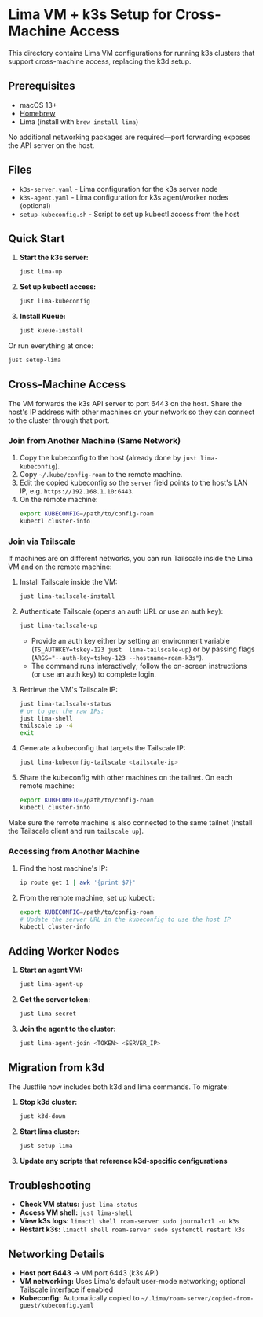 # Lima VM + k3s Setup for Cross-Machine Access

This directory contains Lima VM configurations for running k3s clusters that support cross-machine access, replacing the k3d setup.

## Prerequisites

- macOS 13+
- [Homebrew](https://brew.sh)
- Lima (install with `brew install lima`)

No additional networking packages are required—port forwarding exposes the API server on the host.

## Files

- `k3s-server.yaml` - Lima configuration for the k3s server node
- `k3s-agent.yaml` - Lima configuration for k3s agent/worker nodes (optional)
- `setup-kubeconfig.sh` - Script to set up kubectl access from the host

## Quick Start

1. **Start the k3s server:**
   ```bash
   just lima-up
   ```

2. **Set up kubectl access:**
   ```bash
   just lima-kubeconfig
   ```

3. **Install Kueue:**
   ```bash
   just kueue-install
   ```

Or run everything at once:
```bash
just setup-lima
```

## Cross-Machine Access

The VM forwards the k3s API server to port 6443 on the host. Share the host's IP address with
other machines on your network so they can connect to the cluster through that port.

### Join from Another Machine (Same Network)

1. Copy the kubeconfig to the host (already done by `just lima-kubeconfig`).
2. Copy `~/.kube/config-roam` to the remote machine.
3. Edit the copied kubeconfig so the `server` field points to the host's LAN IP, e.g.
   `https://192.168.1.10:6443`.
4. On the remote machine:
   ```bash
   export KUBECONFIG=/path/to/config-roam
   kubectl cluster-info
   ```

### Join via Tailscale

If machines are on different networks, you can run Tailscale inside the Lima VM and on the remote
machine:

1. Install Tailscale inside the VM:
   ```bash
   just lima-tailscale-install
   ```

2. Authenticate Tailscale (opens an auth URL or use an auth key):
    ```bash
    just lima-tailscale-up
    ```
    - Provide an auth key either by setting an environment variable (`TS_AUTHKEY=tskey-123 just 
       lima-tailscale-up`) or by passing flags (`ARGS="--auth-key=tskey-123 --hostname=roam-k3s"`).
    - The command runs interactively; follow the on-screen instructions (or use an auth key) to
       complete login.

3. Retrieve the VM's Tailscale IP:
   ```bash
   just lima-tailscale-status
   # or to get the raw IPs:
   just lima-shell
   tailscale ip -4
   exit
   ```

4. Generate a kubeconfig that targets the Tailscale IP:
   ```bash
   just lima-kubeconfig-tailscale <tailscale-ip>
   ```

5. Share the kubeconfig with other machines on the tailnet. On each remote machine:
   ```bash
   export KUBECONFIG=/path/to/config-roam
   kubectl cluster-info
   ```

Make sure the remote machine is also connected to the same tailnet (install the Tailscale client
and run `tailscale up`).

### Accessing from Another Machine

1. Find the host machine's IP:
   ```bash
   ip route get 1 | awk '{print $7}'
   ```

2. From the remote machine, set up kubectl:
   ```bash
   export KUBECONFIG=/path/to/config-roam
   # Update the server URL in the kubeconfig to use the host IP
   kubectl cluster-info
   ```

## Adding Worker Nodes

1. **Start an agent VM:**
   ```bash
   just lima-agent-up
   ```

2. **Get the server token:**
   ```bash
   just lima-secret
   ```

3. **Join the agent to the cluster:**
   ```bash
   just lima-agent-join <TOKEN> <SERVER_IP>
   ```

## Migration from k3d

The Justfile now includes both k3d and lima commands. To migrate:

1. **Stop k3d cluster:**
   ```bash
   just k3d-down
   ```

2. **Start lima cluster:**
   ```bash
   just setup-lima
   ```

3. **Update any scripts that reference k3d-specific configurations**

## Troubleshooting

- **Check VM status:** `just lima-status`
- **Access VM shell:** `just lima-shell`
- **View k3s logs:** `limactl shell roam-server sudo journalctl -u k3s`
- **Restart k3s:** `limactl shell roam-server sudo systemctl restart k3s`

## Networking Details

- **Host port 6443** → VM port 6443 (k3s API)
- **VM networking:** Uses Lima's default user-mode networking; optional Tailscale interface if
   enabled
- **Kubeconfig:** Automatically copied to `~/.lima/roam-server/copied-from-guest/kubeconfig.yaml`